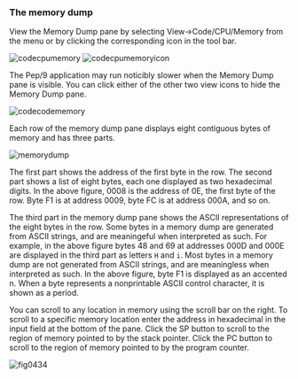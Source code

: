 ### The memory dump

View the Memory Dump pane by selecting View→Code/CPU/Memory from the menu or by clicking the corresponding icon in the tool bar.

![codecpumemory](images/codecpumemory.png) ![codecpumemoryicon](images/codecpumemoryicon.png)

The Pep/9 application may run noticibly slower when the Memory Dump pane is visible.
You can click either of the other two view icons to hide the Memory Dump pane.

![codecodememory](images/codecodememory.png)

Each row of the memory dump pane displays eight contiguous bytes of memory and has three parts.

![memorydump](images/memorydump.png)

The first part shows the address of the first byte in the row.
The second part shows a list of eight bytes, each one displayed as two hexadecimal digits.
In the above figure, 0008 is the address of 0E, the first byte of the row.
Byte F1 is at address 0009, byte FC is at address 000A, and so on.

The third part in the memory dump pane shows the ASCII representations of the eight bytes in the row.
Some bytes in a memory dump are generated from ASCII strings, and are meaningeful when interpreted as such.
For example, in the above figure bytes 48 and 69 at addresses 000D and 000E are displayed in the third part as letters `H` and `i`.
Most bytes in a memory dump are not generated from ASCII strings, and are meaningless when interpreted as such.
In the above figure, byte F1 is displayed as an accented n. When a byte represents a nonprintable ASCII control character, it is shown as a period.

You can scroll to any location in memory using the scroll bar on the right.
To scroll to a specific memory location enter the address in hexadecimal in the input field at the bottom of the pane.
Click the SP button to scroll to the region of memory pointed to by the stack pointer.
Click the PC button to scroll to the region of memory pointed to by the program counter.

![fig0434](qrc:/help-asm/images/scrollto.png)
